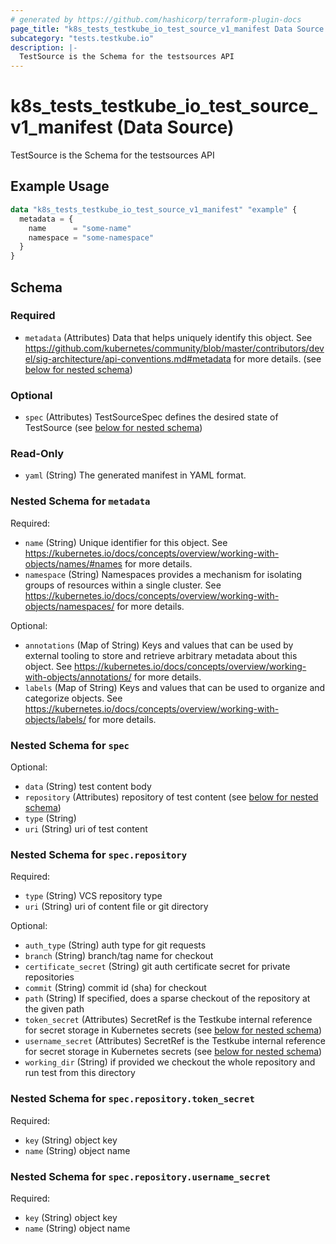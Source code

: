 ```yaml
---
# generated by https://github.com/hashicorp/terraform-plugin-docs
page_title: "k8s_tests_testkube_io_test_source_v1_manifest Data Source - terraform-provider-k8s"
subcategory: "tests.testkube.io"
description: |-
  TestSource is the Schema for the testsources API
---
```


# k8s_tests_testkube_io_test_source_v1_manifest (Data Source)

TestSource is the Schema for the testsources API

## Example Usage

```terraform
data "k8s_tests_testkube_io_test_source_v1_manifest" "example" {
  metadata = {
    name      = "some-name"
    namespace = "some-namespace"
  }
}
```

<!-- schema generated by tfplugindocs -->
## Schema

### Required

- `metadata` (Attributes) Data that helps uniquely identify this object. See https://github.com/kubernetes/community/blob/master/contributors/devel/sig-architecture/api-conventions.md#metadata for more details. (see [below for nested schema](#nestedatt--metadata))

### Optional

- `spec` (Attributes) TestSourceSpec defines the desired state of TestSource (see [below for nested schema](#nestedatt--spec))

### Read-Only

- `yaml` (String) The generated manifest in YAML format.

<a id="nestedatt--metadata"></a>
### Nested Schema for `metadata`

Required:

- `name` (String) Unique identifier for this object. See https://kubernetes.io/docs/concepts/overview/working-with-objects/names/#names for more details.
- `namespace` (String) Namespaces provides a mechanism for isolating groups of resources within a single cluster. See https://kubernetes.io/docs/concepts/overview/working-with-objects/namespaces/ for more details.

Optional:

- `annotations` (Map of String) Keys and values that can be used by external tooling to store and retrieve arbitrary metadata about this object. See https://kubernetes.io/docs/concepts/overview/working-with-objects/annotations/ for more details.
- `labels` (Map of String) Keys and values that can be used to organize and categorize objects. See https://kubernetes.io/docs/concepts/overview/working-with-objects/labels/ for more details.


<a id="nestedatt--spec"></a>
### Nested Schema for `spec`

Optional:

- `data` (String) test content body
- `repository` (Attributes) repository of test content (see [below for nested schema](#nestedatt--spec--repository))
- `type` (String)
- `uri` (String) uri of test content

<a id="nestedatt--spec--repository"></a>
### Nested Schema for `spec.repository`

Required:

- `type` (String) VCS repository type
- `uri` (String) uri of content file or git directory

Optional:

- `auth_type` (String) auth type for git requests
- `branch` (String) branch/tag name for checkout
- `certificate_secret` (String) git auth certificate secret for private repositories
- `commit` (String) commit id (sha) for checkout
- `path` (String) If specified, does a sparse checkout of the repository at the given path
- `token_secret` (Attributes) SecretRef is the Testkube internal reference for secret storage in Kubernetes secrets (see [below for nested schema](#nestedatt--spec--repository--token_secret))
- `username_secret` (Attributes) SecretRef is the Testkube internal reference for secret storage in Kubernetes secrets (see [below for nested schema](#nestedatt--spec--repository--username_secret))
- `working_dir` (String) if provided we checkout the whole repository and run test from this directory

<a id="nestedatt--spec--repository--token_secret"></a>
### Nested Schema for `spec.repository.token_secret`

Required:

- `key` (String) object key
- `name` (String) object name


<a id="nestedatt--spec--repository--username_secret"></a>
### Nested Schema for `spec.repository.username_secret`

Required:

- `key` (String) object key
- `name` (String) object name
